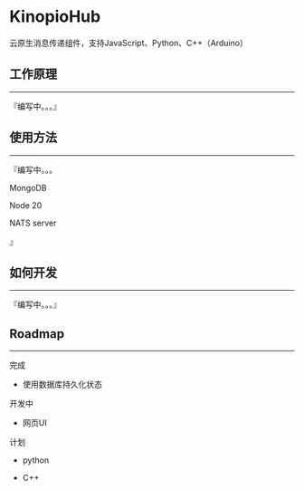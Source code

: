 # KinopioHub
云原生消息传递组件，支持JavaScript、Python、C++（Arduino）



## 工作原理

------

『编写中。。。』

## 使用方法

------

『编写中。。。

MongoDB

Node 20

NATS server

』



## 如何开发

------

『编写中。。。』

## Roadmap

------

完成

- 使用数据库持久化状态

开发中

- 网页UI

计划

- python

- C++

